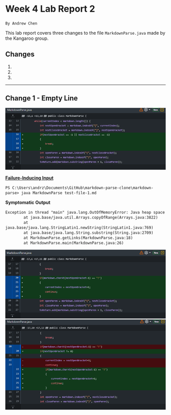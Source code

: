 # Week 4 Lab Report 2
`By Andrew Chen`

This lab report covers three changes to the file `MarkdownParse.java` made by the Kangaroo group.

## Changes
1. [](https://azc001.github.io/cse15l-lab-report/lab-report-2-week-4.html#)
2. [](https://azc001.github.io/cse15l-lab-report/lab-report-2-week-4.html#installing-vscode)
3. [](https://azc001.github.io/cse15l-lab-report/lab-report-2-week-4.html#installing-vscode)

---

## Change 1 - Empty Line
![img1](images\week-4\img1.png)

[**Failure-Inducing Input**]()
```
PS C:\Users\andrz\Documents\GitHub\markdown-parse-clone\markdown-parse> java MarkdownParse test-file-1.md
```
**Symptomatic Output**
```
Exception in thread "main" java.lang.OutOfMemoryError: Java heap space
        at java.base/java.util.Arrays.copyOfRange(Arrays.java:3822)
        at java.base/java.lang.StringLatin1.newString(StringLatin1.java:769)
        at java.base/java.lang.String.substring(String.java:2709)
        at MarkdownParse.getLinks(MarkdownParse.java:18)
        at MarkdownParse.main(MarkdownParse.java:26)
```

![img2](images\week-4\img2.png)
![img3](images\week-4\img3.png)